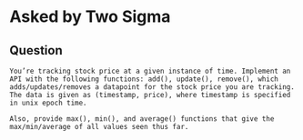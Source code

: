 # Asked by Two Sigma

## Question

`You’re tracking stock price at a given instance of time. Implement an API with the following functions: add(), update(), remove(), which adds/updates/removes a datapoint for the stock price you are tracking. The data is given as (timestamp, price), where timestamp is specified in unix epoch time.`

`Also, provide max(), min(), and average() functions that give the max/min/average of all values seen thus far.`
